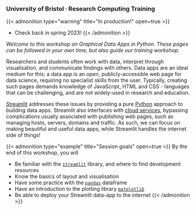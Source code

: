 ### University of Bristol ∙ Research Computing Training

{{< admonition type="warning" title="In production!" open=true >}}
- Check back in spring 2023!
{{< /admonition >}}

*Welcome to this workshop on Graphical Data Apps in Python. These pages can be followed in your own time, but also guide our training workshop.*

Researchers and students often work with data, interpret through visualisation, and communicate findings with others. Data apps are an ideal medium for this: a data app is an open, publicly-accessible web page for data science, requiring no specialist skills from the user. Typically, creating such pages demands knowledge of JavaScript, HTML and CSS - languages that can be challenging, and are not widely-used in research and education. 

[Streamlit](https://streamlit.io/) addresses these issues by providing a pure [Python](https://www.python.org/) approach to building data apps. Streamlit also interfaces with [cloud services](https://streamlit.io/cloud), bypassing complications usually associated with publishing web pages, such as managing hosts, servers, domains and traffic. As such, we can focus on making beautiful and useful data apps, while Streamlit handles the internet side of things!

{{< admonition type="example" title="Session goals" open=true >}}
By the end of this workshop, you will
- Be familiar with the [`streamlit`](https://docs.streamlit.io/library/api-reference) library, and where to find development resources 
- Know the basics of layout and visualisation
- Have some practice with the [`pandas`](https://pandas.pydata.org/pandas-docs/stable/index.html) dataframe
- Have an introduction to the plotting library [`matplotlib`](https://matplotlib.org/)
- Be able to deploy your Streamlit data-app to the internet
{{< /admonition >}}

